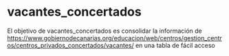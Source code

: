 
# vacantes_concertados

<!-- badges: start -->
<!-- badges: end -->

El objetivo de vacantes_concertados es consolidar la información de https://www.gobiernodecanarias.org/educacion/web/centros/gestion_centros/centros_privados_concertados/vacantes/ en una tabla de fácil acceso


